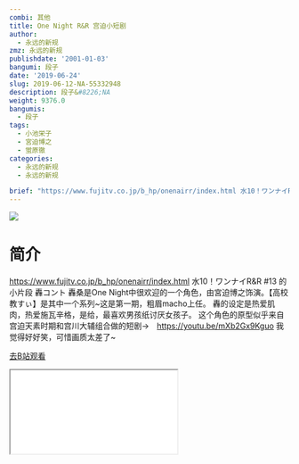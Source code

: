 ```yaml
---
combi: 其他
title: One Night R&R 宫迫小短剧
author:
  - 永远的新规
zmz: 永远的新规
publishdate: '2001-01-03'
bangumi: 段子
date: '2019-06-24'
slug: 2019-06-12-NA-55332948
description: 段子&#8226;NA
weight: 9376.0
bangumis:
  - 段子
tags:
  - 小池栄子
  - 宮迫博之
  - 蛍原徹
categories:
  - 永远的新规
  - 永远的新规

brief: "https://www.fujitv.co.jp/b_hp/onenairr/index.html 水10！ワンナイR&R #13 的小片段 轟コント 轟桑是One Night中很欢迎的一个角色，由宮迫博之饰演。【高校教すぃ】是其中一个系列~这是第一期，粗眉macho上任。 轟的设定是热爱肌肉，热爱施瓦辛格，是给，最喜欢男孩纸讨厌女孩子。 这个角色的原型似乎来自宫迫天素时期和宫川大辅组合做的短剧-> https://youtu.be/mXb2Gx9Kguo 我觉得好好笑，可惜画质太差了~"
---
```

![](https://raw.githubusercontent.com/tcgriffith/owaraisite/master/static/tmpimg/26580f2c1d8b3b2c43c77c953c588ac85956ca4e.jpg.480.jpg)
# 简介  
https://www.fujitv.co.jp/b_hp/onenairr/index.html
水10！ワンナイR&R #13 的小片段 轟コント
轟桑是One Night中很欢迎的一个角色，由宮迫博之饰演。【高校教すぃ】是其中一个系列~这是第一期，粗眉macho上任。
轟的设定是热爱肌肉，热爱施瓦辛格，是给，最喜欢男孩纸讨厌女孩子。
这个角色的原型似乎来自宫迫天素时期和宫川大辅组合做的短剧->　https://youtu.be/mXb2Gx9Kguo 我觉得好好笑，可惜画质太差了~  

[去B站观看](https://www.bilibili.com/video/av55332948/)
<div class ="resp-container"><iframe class="testiframe" src="//player.bilibili.com/player.html?aid=55332948"", scrolling="no", allowfullscreen="true" > </iframe></div> 
